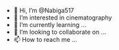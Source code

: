 - 👋 Hi, I’m @Nabiga517
- 👀 I’m interested in cinematography
- 🌱 I’m currently learning ...
- 💞️ I’m looking to collaborate on ...
- 📫 How to reach me ...

<!---
Nabiga517/Nabiga517 is a ✨ special ✨ repository because its `README.md` (this file) appears on your GitHub profile.
You can click the Preview link to take a look at your changes.
--->
